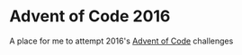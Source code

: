 # Advent of Code 2016
A place for me to attempt 2016's [Advent of Code](https://adventofcode.com/2016/) challenges
